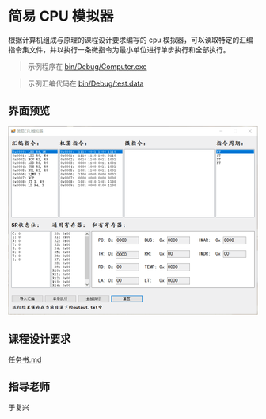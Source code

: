 # 简易 CPU 模拟器

根据计算机组成与原理的课程设计要求编写的 cpu 模拟器，可以读取特定的汇编指令集文件，并以执行一条微指令为最小单位进行单步执行和全部执行。

> 示例程序在 [bin/Debug/Computer.exe](bin/Debug/Computer.exe)

> 示例汇编代码在 [bin/Debug/test.data](bin/Debug/test.data)

## 界面预览

![](img/example.gif)

## 课程设计要求

[任务书.md](任务书.md)

## 指导老师

于复兴
